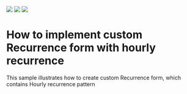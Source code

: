 <!-- default badges list -->
![](https://img.shields.io/endpoint?url=https://codecentral.devexpress.com/api/v1/VersionRange/128635241/14.1.3%2B)
[![](https://img.shields.io/badge/Open_in_DevExpress_Support_Center-FF7200?style=flat-square&logo=DevExpress&logoColor=white)](https://supportcenter.devexpress.com/ticket/details/E558)
[![](https://img.shields.io/badge/📖_How_to_use_DevExpress_Examples-e9f6fc?style=flat-square)](https://docs.devexpress.com/GeneralInformation/403183)
<!-- default badges end -->
# How to implement custom Recurrence form with hourly recurrence


<p>This sample illustrates how to create custom Recurrence form, which contains Hourly recurrence pattern</p>

<br/>


